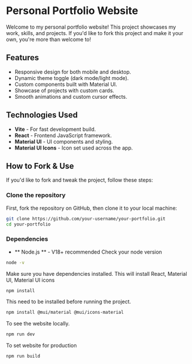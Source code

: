 # Personal Portfolio Website

Welcome to my personal portfolio website! This project showcases my work, skills, and projects. If you'd like to fork this project and make it your own, you're more than welcome to!

## Features

- Responsive design for both mobile and desktop.
- Dynamic theme toggle (dark mode/light mode).
- Custom components built with Material UI.
- Showcase of projects with custom cards.
- Smooth animations and custom cursor effects.

## Technologies Used

- **Vite** - For fast development build.
- **React** - Frontend JavaScript framework.
- **Material UI** - UI components and styling.
- **Material UI Icons** - Icon set used across the app.

## How to Fork & Use

If you'd like to fork and tweak the project, follow these steps:

### Clone the repository

First, fork the repository on GitHub, then clone it to your local machine:

```bash
git clone https://github.com/your-username/your-portfolio.git
cd your-portfolio
```

### Dependencies
- ** Node.js ** - V18+ recommended
Check your node version
```bash
node -v
```

Make sure you have dependencies installed. This will install React, Material UI, Material UI icons
```bash
npm install
```
This need to be installed before running the project. 

```bash
npm install @mui/material @mui/icons-material
```

To see the website locally.
```bash
npm run dev
```
To set website for production
```bash
npm run build
```



